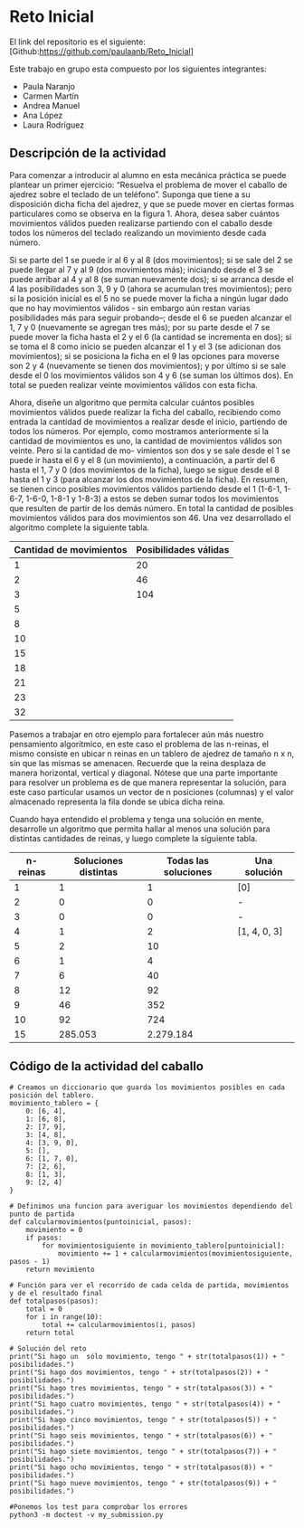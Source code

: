 # Reto Inicial
El link del repositorio es el siguiente: [Github:https://github.com/paulaanb/Reto_Inicial]

Este trabajo en grupo esta compuesto por los siguientes integrantes:
- Paula Naranjo
- Carmen Martín
- Andrea Manuel
- Ana López
- Laura Rodríguez

## Descripción de la actividad

Para comenzar a introducir al alumno en esta mecánica práctica se puede plantear un primer ejercicio: “Resuelva el problema de mover el caballo de ajedrez sobre el teclado de un teléfono”.
Suponga que tiene a su disposición dicha ficha del ajedrez, y que se puede mover en ciertas formas particulares como se observa en la figura 1. Ahora, desea saber cuántos movimientos válidos pueden realizarse partiendo con el caballo desde todos los números del teclado realizando un movimiento desde cada número.

Si se parte del 1 se puede ir al 6 y al 8 (dos movimientos); si se sale del 2 se puede llegar al 7 y al 9 (dos movimientos más); iniciando desde el 3 se puede arribar al 4 y al 8 (se suman nuevamente dos); si se arranca desde el 4 las posibilidades son 3, 9 y 0 (ahora se acumulan tres movimientos); pero si la posición inicial es el 5 no se puede mover la ficha a ningún lugar dado que no hay movimientos válidos - sin embargo aún restan varias posibilidades más para seguir probando–; desde el 6 se pueden alcanzar el 1, 7 y 0 (nuevamente se agregan tres más); por su parte desde el 7 se puede mover la ficha hasta el 2 y el 6 (la cantidad se incrementa en dos); si se toma el 8 como inicio se pueden alcanzar el 1 y el 3 (se adicionan dos movimientos); si se posiciona la ficha en el 9 las opciones para moverse son 2 y 4 (nuevamente se tienen dos movimientos); y por último si se sale desde el 0 los movimientos válidos son 4 y 6 (se suman los últimos dos). En total se pueden realizar veinte movimientos válidos con esta ficha.
 
Ahora, diseñe un algoritmo que permita calcular cuántos posibles movimientos válidos puede realizar la ficha del caballo, recibiendo como entrada la cantidad de movimientos a realizar desde el inicio, partiendo de todos los números. Por ejemplo, como mostramos anteriormente si la cantidad de movimientos es uno, la cantidad de movimientos válidos son veinte. Pero si la cantidad de mo- vimientos son dos y se sale desde el 1 se puede ir hasta el 6 y el 8 (un movimiento), a continuación, a partir del 6 hasta el 1, 7 y 0 (dos movimientos de la ficha), luego se sigue desde el 8 hasta el 1 y 3 (para alcanzar los dos movimientos de la ficha). En resumen, se tienen cinco posibles movimientos válidos partiendo desde el 1 (1-6-1, 1-6-7, 1-6-0, 1-8-1 y 1-8-3) a estos se deben sumar todos los movimientos que resulten de partir de los demás número. En total la cantidad de posibles movimientos válidos para dos movimientos son 46. Una vez desarrollado el algoritmo complete la siguiente tabla.

| Cantidad de movimientos | Posibilidades válidas |
| ------------- | ------------- |
| 1 | 20 |
| 2 | 46 |
| 3 | 104 |
| 5	|   |
| 8 |   |	
| 10 |   |	
| 15	|   |
| 18	|   |
| 21 |   |	
| 23 |   |	
| 32 |   |

Pasemos a trabajar en otro ejemplo para fortalecer aún más nuestro pensamiento algorítmico, en este caso el problema de las n-reinas, el mismo consiste en ubicar n reinas en un tablero de ajedrez de tamaño n x n, sin que las mismas se amenacen. Recuerde que la reina desplaza de manera horizontal, vertical y diagonal. Nótese que una parte importante para resolver un problema es de que manera representar la solución, para este caso particular usamos un vector de n posiciones (columnas) y el valor almacenado representa la fila donde se ubica dicha reina.

Cuando haya entendido el problema y tenga una solución en mente, desarrolle un algoritmo que permita hallar al menos una solución para distintas cantidades de reinas, y luego complete la siguiente tabla.

| n-reinas |	Soluciones distintas	| Todas las soluciones	| Una solución |
| ------------- | ------------- | ------------- | ------------- |
| 1 | 1 | 1 | [0] |
| 2	| 0 | 0 | - |
| 3	| 0 | 0 | - |
| 4	| 1	| 2	| [1, 4, 0, 3] |
| 5 | 2 | 10 |   |	
| 6 | 1	| 4	|   |
| 7	| 6 | 40	|   |
| 8	| 12	| 92	|   |
| 9	| 46 | 352	|   |
| 10	| 92	| 724	|  |
| 15	| 285.053	| 2.279.184	|   |

## Código de la actividad del caballo

```
# Creamos un diccionario que guarda los movimientos posibles en cada posición del tablero.
movimiento_tablero = {
    0: [6, 4],
    1: [6, 8],
    2: [7, 9],
    3: [4, 8],
    4: [3, 9, 0],
    5: [],
    6: [1, 7, 0],
    7: [2, 6],
    8: [1, 3],
    9: [2, 4]
}

# Definimos una funcion para averiguar los movimientos dependiendo del punto de partida
def calcularmovimientos(puntoinicial, pasos):
    movimiento = 0
    if pasos:
        for movimientosiguiente in movimiento_tablero[puntoinicial]:
            movimiento += 1 + calcularmovimientos(movimientosiguiente, pasos - 1)
    return movimiento

# Función para ver el recorrido de cada celda de partida, movimientos y de el resultado final
def totalpasos(pasos):
    total = 0
    for i in range(10):
        total += calcularmovimientos(i, pasos)
    return total

# Solución del reto
print("Si hago un  sólo movimiento, tengo " + str(totalpasos(1)) + " posibilidades.")
print("Si hago dos movimientos, tengo " + str(totalpasos(2)) + " posibilidades.")
print("Si hago tres movimientos, tengo " + str(totalpasos(3)) + " posibilidades.")
print("Si hago cuatro movimientos, tengo " + str(totalpasos(4)) + " posibilidades.")
print("Si hago cinco movimientos, tengo " + str(totalpasos(5)) + " posibilidades.")
print("Si hago seis movimientos, tengo " + str(totalpasos(6)) + " posibilidades.")
print("Si hago siete movimientos, tengo " + str(totalpasos(7)) + " posibilidades.")
print("Si hago ocho movimientos, tengo " + str(totalpasos(8)) + " posibilidades.")
print("Si hago nueve movimientos, tengo " + str(totalpasos(9)) + " posibilidades.")

#Ponemos los test para comprobar los errores
python3 -m doctest -v my_submission.py
```
